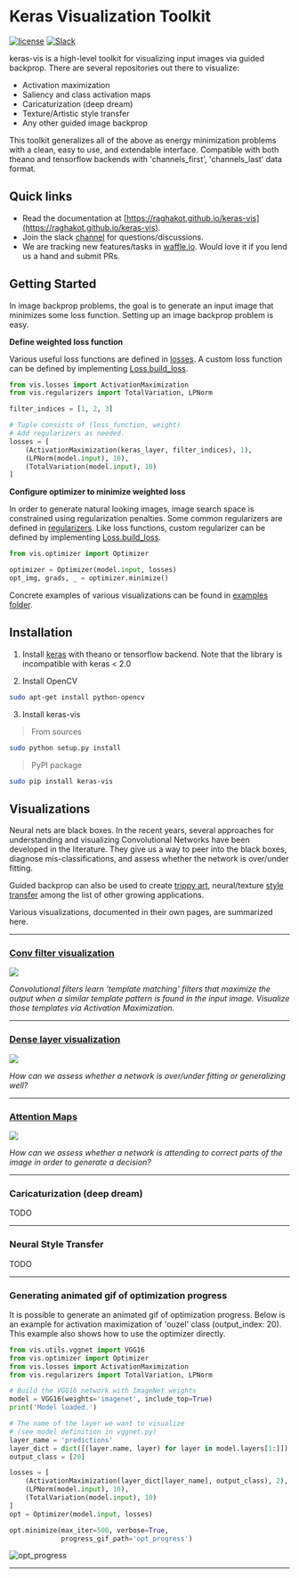 # Keras Visualization Toolkit
[![license](https://img.shields.io/github/license/mashape/apistatus.svg?maxAge=2592000)](https://github.com/raghakot/keras-vis/blob/master/LICENSE)
[![Slack](https://img.shields.io/badge/slack-discussion-E01563.svg)](https://keras-vis.herokuapp.com/)

keras-vis is a high-level toolkit for visualizing input images via guided backprop. 
There are several repositories out there to visualize: 

- Activation maximization
- Saliency and class activation maps
- Caricaturization (deep dream)
- Texture/Artistic style transfer
- Any other guided image backprop

This toolkit generalizes all of the above as energy minimization problems with a clean, easy to use, 
and extendable interface. Compatible with both theano and tensorflow backends with 'channels_first', 'channels_last' 
data format.

## Quick links
* Read the documentation at [https://raghakot.github.io/keras-vis](https://raghakot.github.io/keras-vis). 
* Join the slack [channel](https://keras-vis.herokuapp.com/) for questions/discussions.
* We are tracking new features/tasks in [waffle.io](https://waffle.io/raghakot/keras-vis). Would love it if you lend us 
a hand and submit PRs.

## Getting Started
In image backprop problems, the goal is to generate an input image that minimizes some loss function.
Setting up an image backprop problem is easy.

**Define weighted loss function**

Various useful loss functions are defined in [losses](https://raghakot.github.io/keras-vis/vis.losses).
A custom loss function can be defined by implementing [Loss.build_loss](https://raghakot.github.io/keras-vis/vis.losses/#lossbuild_loss).

```python
from vis.losses import ActivationMaximization
from vis.regularizers import TotalVariation, LPNorm

filter_indices = [1, 2, 3]

# Tuple consists of (loss_function, weight)
# Add regularizers as needed.
losses = [
    (ActivationMaximization(keras_layer, filter_indices), 1),
    (LPNorm(model.input), 10),
    (TotalVariation(model.input), 10)
]
```

**Configure optimizer to minimize weighted loss**

In order to generate natural looking images, image search space is constrained using regularization penalties. 
Some common regularizers are defined in [regularizers](https://raghakot.github.io/keras-vis/vis.regularizers).
Like loss functions, custom regularizer can be defined by implementing 
[Loss.build_loss](https://raghakot.github.io/keras-vis/vis.losses/#lossbuild_loss).

```python
from vis.optimizer import Optimizer

optimizer = Optimizer(model.input, losses)
opt_img, grads, _ = optimizer.minimize()
```

Concrete examples of various visualizations can be found in 
[examples folder](https://github.com/raghakot/keras-vis/tree/master/examples).

## Installation

1) Install [keras](https://github.com/fchollet/keras/blob/master/README.md#installation) 
with theano or tensorflow backend. Note that the library is incompatible with keras < 2.0

2) Install OpenCV 
```bash
sudo apt-get install python-opencv
```

3) Install keras-vis
> From sources
```bash
sudo python setup.py install
```

> PyPI package
```bash
sudo pip install keras-vis
```

## Visualizations
Neural nets are black boxes. In the recent years, several approaches for understanding and visualizing Convolutional 
Networks have been developed in the literature. They give us a way to peer into the black boxes, 
diagnose mis-classifications, and assess whether the network is over/under fitting. 

Guided backprop can also be used to create [trippy art](https://deepdreamgenerator.com/gallery), neural/texture 
[style transfer](https://github.com/jcjohnson/neural-style) among the list of other growing applications.

Various visualizations, documented in their own pages, are summarized here.

<hr/>

### [Conv filter visualization](https://raghakot.github.io/keras-vis/visualizations/conv_filters)
<img src="https://raw.githubusercontent.com/raghakot/keras-vis/master/images/conv_vis/cover.jpg?raw=true"/>

*Convolutional filters learn 'template matching' filters that maximize the output when a similar template 
pattern is found in the input image. Visualize those templates via Activation Maximization.*

<hr/>

### [Dense layer visualization](https://raghakot.github.io/keras-vis/visualizations/dense)

<img src="https://raw.githubusercontent.com/raghakot/keras-vis/master/images/dense_vis/cover.png?raw=true"/>

*How can we assess whether a network is over/under fitting or generalizing well?*

<hr/>

### [Attention Maps](https://raghakot.github.io/keras-vis/visualizations/attention)

<img src="https://raw.githubusercontent.com/raghakot/keras-vis/master/images/attention_vis/cover.png?raw=true"/>

*How can we assess whether a network is attending to correct parts of the image in order to generate a decision?*

<hr/>

### Caricaturization (deep dream)
TODO

<hr/>

### Neural Style Transfer
TODO

<hr/>

### Generating animated gif of optimization progress
It is possible to generate an animated gif of optimization progress. Below is an example for activation maximization
of 'ouzel' class (output_index: 20). This example also shows how to use the optimizer directly.

```python
from vis.utils.vggnet import VGG16
from vis.optimizer import Optimizer
from vis.losses import ActivationMaximization
from vis.regularizers import TotalVariation, LPNorm

# Build the VGG16 network with ImageNet weights
model = VGG16(weights='imagenet', include_top=True)
print('Model loaded.')

# The name of the layer we want to visualize
# (see model definition in vggnet.py)
layer_name = 'predictions'
layer_dict = dict([(layer.name, layer) for layer in model.layers[1:]])
output_class = [20]

losses = [
    (ActivationMaximization(layer_dict[layer_name], output_class), 2),
    (LPNorm(model.input), 10),
    (TotalVariation(model.input), 10)
]
opt = Optimizer(model.input, losses)

opt.minimize(max_iter=500, verbose=True,
             progress_gif_path='opt_progress')

```

![opt_progress](https://raw.githubusercontent.com/raghakot/keras-vis/master/images/opt_progress.gif?raw=true "Optimization progress")

<hr/>
